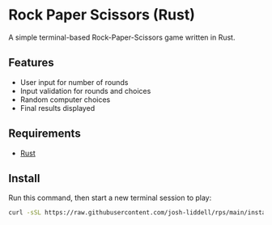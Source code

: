 # Rock Paper Scissors (Rust)

A simple terminal-based Rock-Paper-Scissors game written in Rust.

## Features
- User input for number of rounds
- Input validation for rounds and choices
- Random computer choices
- Final results displayed

## Requirements
- [Rust](https://www.rust-lang.org/tools/install)

## Install
Run this command, then start a new terminal session to play:
```bash
curl -sSL https://raw.githubusercontent.com/josh-liddell/rps/main/install.sh | sh
```
